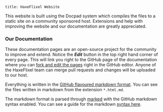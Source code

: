 ```
title: HaxeFlixel Website
```

This website is built using the Docpad system which compiles the files to a static site on a community sponsored host.
Extensions and help with improving the website and our documentation are greatly appreciated.

### Our Documentation

These documentation pages are an open-source project for the community to improve and extend. Notice the ***Edit*** button in the top right hand corner of every page. 
This will link you right to the GitHub page of the documentation where you can [fork and edit the pages](https://github.com/HaxeFlixel/haxeflixel.com/fork) right in the GitHub editor.
Anyone of the HaxeFlixel team can merge pull requests and changes will be uploaded to our host.

Everything is written in the [GitHub flavoured markdown format](https://help.github.com/articles/github-flavored-markdown). You can see the files written in markdown from the extension `*.html.md`.

The markdown format is parsed through [marked](https://github.com/docpad/docpad-plugin-marked) with the GitHub markdown syntax enabled.
You can see a guide for the markdown [syntax here](https://help.github.com/articles/github-flavored-markdown).
